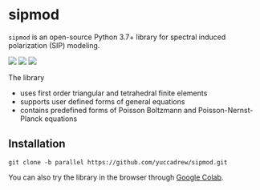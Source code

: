# sipmod

`sipmod` is an open-source Python 3.7+ library for spectral induced polarization (SIP) modeling.

<a href="https://colab.research.google.com/github/yuccadrew/hello-world/blob/master/ex01.ipynb"><img src="https://colab.research.google.com/assets/colab-badge.svg"></a>
<a href="https://sipmod.readthedocs.io/" alt="Documentation"><img src="https://readthedocs.org/projects/pip/badge/?version=stable" /></a>
<a href="https://education.github.com/git-cheat-sheet-education.pdf" alt="Cheatsheet"><img src="https://img.shields.io/badge/GitHub-100000"></a>

The library

- uses first order triangular and tetrahedral finite elements
- supports user defined forms of general equations
- contains predefined forms of Poisson Boltzmann and Poisson-Nernst-Planck equations

## Installation
```
git clone -b parallel https://github.com/yuccadrew/sipmod.git
```
You can also try the library in the browser through [Google Colab](https://colab.research.google.com/github/yuccadrew/hello-world/blob/master/ex01.ipynb).


